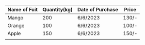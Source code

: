|Name of Fuit  | Quantity(kg)  | Date of Purchase  |  Price |
|---|---|---|---|
|  Mango  |  200  |6/6/2023   |  130/- |
|  Orange |  100  | 6/6/2023  | 100/- |
|  Apple | 150  | 6/6/2023  | 150/-  |
|   |   |   |   |
